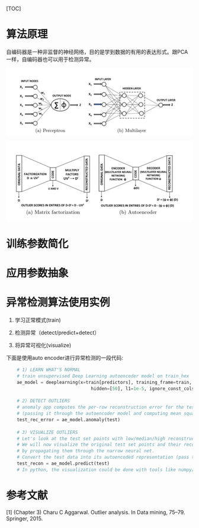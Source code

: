 [TOC]

# 算法原理
自编码器是一种非监督的神经网络，目的是学到数据的有用的表达形式。跟PCA一样，自编码器也可以用于检测异常。

![](./_image/2018-09-20-19-25-59.jpg)

![](./_image/2018-09-20-19-28-27.jpg)


# 训练参数简化


# 应用参数抽象





# 异常检测算法使用实例

1. 学习正常模式(train)

2. 检测异常（detect/predict+detect）

3. 将异常可视化(visualize)


下面是使用auto encoder进行异常检测的一段代码:

```python
    # 1) LEARN WHAT'S NORMAL
    # train unsupervised Deep Learning autoencoder model on train_hex
    ae_model = deeplearning(x=train[predictors], training_frame=train, activation="Tanh", autoencoder=True,
                                hidden=[50], l1=1e-5, ignore_const_cols=False, epochs=1)

    # 2) DETECT OUTLIERS
    # anomaly app computes the per-row reconstruction error for the test data set
    # (passing it through the autoencoder model and computing mean square error (MSE) for each row)
    test_rec_error = ae_model.anomaly(test)

    # 3) VISUALIZE OUTLIERS
    # Let's look at the test set points with low/median/high reconstruction errors.
    # We will now visualize the original test set points and their reconstructions obtained
    # by propagating them through the narrow neural net.
    # Convert the test data into its autoencoded representation (pass through narrow neural net)
    test_recon = ae_model.predict(test)
    # In python, the visualization could be done with tools like numpy/matplotlib or numpy/PIL
```




# 参考文献
[1] (Chapter 3) Charu C Aggarwal. Outlier analysis. In Data mining, 75–79. Springer, 2015.


